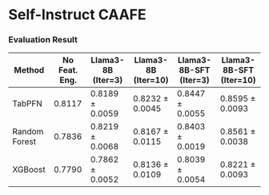 # Self-Instruct CAAFE

### Evaluation Result


| Method        | No Feat. Eng. | Llama3-8B (Iter=3) | Llama3-8B (Iter=10) | Llama3-8B-SFT (Iter=3) | Llama3-8B-SFT (Iter=10) |
| ------------- | ------------- | ------------------ | ------------------- | ---------------------- | ----------------------- |
| TabPFN        | 0.8117        | 0.8189 ± 0.0059    | 0.8232 ± 0.0045     | 0.8447 ± 0.0055        | 0.8595 ± 0.0093         |
| Random Forest | 0.7836        | 0.8219 ± 0.0068    | 0.8167 ± 0.0115     | 0.8403 ± 0.0019        | 0.8561 ± 0.0038         |
| XGBoost       | 0.7790        | 0.7862 ± 0.0052    | 0.8136 ± 0.0109     | 0.8039 ± 0.0054        | 0.8221 ± 0.0093         |

